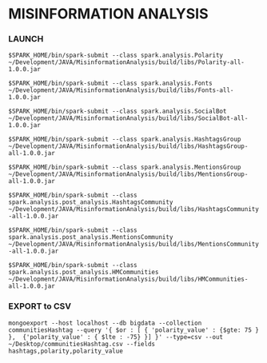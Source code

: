 # MISINFORMATION ANALYSIS

### LAUNCH

```$SPARK_HOME/bin/spark-submit --class spark.analysis.Polarity ~/Development/JAVA/MisinformationAnalysis/build/libs/Polarity-all-1.0.0.jar```

```$SPARK_HOME/bin/spark-submit --class spark.analysis.Fonts ~/Development/JAVA/MisinformationAnalysis/build/libs/Fonts-all-1.0.0.jar```

```$SPARK_HOME/bin/spark-submit --class spark.analysis.SocialBot ~/Development/JAVA/MisinformationAnalysis/build/libs/SocialBot-all-1.0.0.jar```

```$SPARK_HOME/bin/spark-submit --class spark.analysis.HashtagsGroup ~/Development/JAVA/MisinformationAnalysis/build/libs/HashtagsGroup-all-1.0.0.jar```
  
```$SPARK_HOME/bin/spark-submit --class spark.analysis.MentionsGroup ~/Development/JAVA/MisinformationAnalysis/build/libs/MentionsGroup-all-1.0.0.jar```

```$SPARK_HOME/bin/spark-submit --class spark.analysis.post_analysis.HashtagsCommunity ~/Development/JAVA/MisinformationAnalysis/build/libs/HashtagsCommunity-all-1.0.0.jar```
   
```$SPARK_HOME/bin/spark-submit --class spark.analysis.post_analysis.MentionsCommunity ~/Development/JAVA/MisinformationAnalysis/build/libs/MentionsCommunity-all-1.0.0.jar```

```$SPARK_HOME/bin/spark-submit --class spark.analysis.post_analysis.HMCommunities ~/Development/JAVA/MisinformationAnalysis/build/libs/HMCommunities-all-1.0.0.jar```


### EXPORT to CSV

```mongoexport --host localhost --db bigdata --collection communitiesHashtag --query '{ $or : [ { 'polarity_value' : {$gte: 75 } },  {'polarity_value' : { $lte : -75} }] }' --type=csv --out ~/Desktop/communitiesHashtag.csv --fields hashtags,polarity,polarity_value```